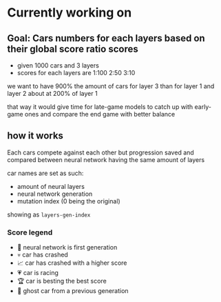 # Currently working on

## Goal: Cars numbers for each layers based on their global score ratio scores

- given 1000 cars and 3 layers
- scores for each layers are
1:100 2:50 3:10

we want to have
900% the amount of cars for layer 3 than for layer 1 and layer 2 about at 200% of layer 1

that way it would give time for late-game models to catch up with early-game ones and compare the end game with better balance

## how it works

Each cars compete against each other but progression saved and compared between neural network having the same amount of layers

car names are set as such:

- amount of neural layers
- neural network generation
- mutation index (0 being the original)

showing as `layers-gen-index`

### Score legend

- 👶 neural network is first generation
- 💀 car has crashed
- 📈 car has crashed with a higher score
- 💗 car is racing
- 🏆 car is besting the best score
- 👻 ghost car from a previous generation
